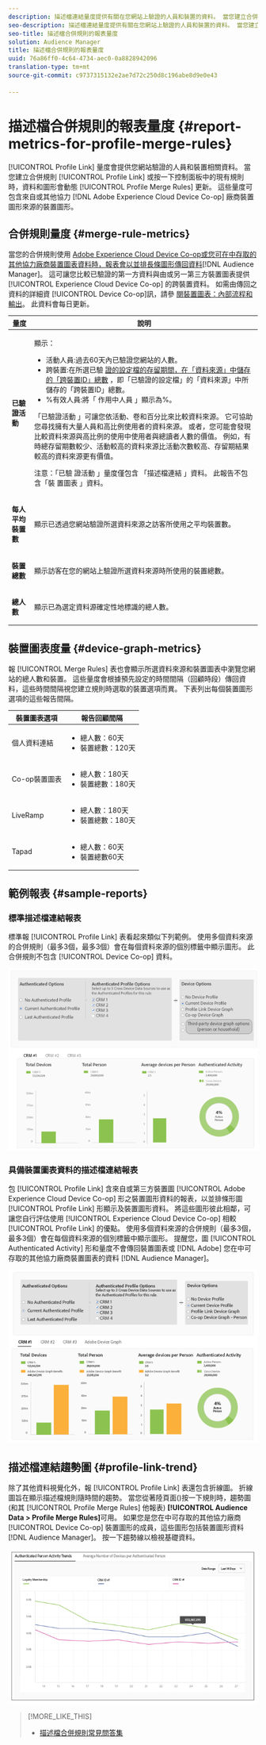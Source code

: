 ```yaml
---
description: 描述檔連結量度提供有關在您網站上驗證的人員和裝置的資料。 當您建立合併規則或從「描述檔合併規則」控制面板按一下現有規則時，「描述檔連結」中的資料和圖形會動態更新。 這些量度可包含來自Adobe Experience Cloud Device Co-op或其他第三方裝置圖形來源的裝置圖形。
seo-description: 描述檔連結量度提供有關在您網站上驗證的人員和裝置的資料。 當您建立合併規則或從「描述檔合併規則」控制面板按一下現有規則時，「描述檔連結」中的資料和圖形會動態更新。 這些量度可包含來自Adobe Experience Cloud Device Co-op或其他第三方裝置圖形來源的裝置圖形。
seo-title: 描述檔合併規則的報表量度
solution: Audience Manager
title: 描述檔合併規則的報表量度
uuid: 76a86ff0-4c64-4734-aec0-0a8828942096
translation-type: tm+mt
source-git-commit: c9737315132e2ae7d72c250d8c196abe8d9e0e43

---
```



#  描述檔合併規則的報表量度 {#report-metrics-for-profile-merge-rules}

[!UICONTROL Profile Link] 量度會提供您網站驗證的人員和裝置相關資料。 當您建立合併規則 [!UICONTROL Profile Link] 或按一下控制面板中的現有規則時，資料和圖形會動態 [!UICONTROL Profile Merge Rules] 更新。 這些量度可包含來自或其他協力 [!DNL Adobe Experience Cloud Device Co-op] 廠商裝置圖形來源的裝置圖形。

## 合併規則量度 {#merge-rule-metrics}

當您的合併規則使用 [Adobe Experience Cloud Device Co-op或您可在中存取的其他協力廠商裝置圖表資料時，報表會以並排長條圖形傳回資料](https://marketing.adobe.com/resources/help/en_US/mcdc/)[!DNL Audience Manager]。 這可讓您比較已驗證的第一方資料與由或另一第三方裝置圖表提供 [!UICONTROL Experience Cloud Device Co-op] 的跨裝置資料。 如需由傳回之資料的詳細資 [!UICONTROL Device Co-op]訊，請參 [閱裝置圖表：內部流程和輸出](https://marketing.adobe.com/resources/help/en_US/mcdc/mcdc-processes.html)。 此資料會每日更新。

<table id="table_A7FB2F9804F84AC8A6DD05C0E6EE7555"> 
 <thead> 
  <tr> 
   <th colname="col1" class="entry"> 量度 </th> 
   <th colname="col2" class="entry"> 說明 </th> 
  </tr> 
 </thead>
 <tbody> 
  <tr> 
   <td colname="col1"> <p> <b><span class="wintitle"> 已驗證活動</span></b> </p> </td> 
   <td colname="col2"> <p>顯示： </p> 
    <ul id="ul_7F7373919A4A49028EF4BF7B28D9F8E9"> 
     <li id="li_FE2F93C496D64ED8928B3E522C9585EA"> <span class="wintitle"> 活動人員</span>:過去60天內已驗證您網站的人數。 </li> 
     <li id="li_60CFD26EE68B442683C0ED5FED1A79C8"> <span class="wintitle"> 跨裝置</span>:在所選已驗 <a href="../../features/profile-merge-rules/merge-rules-start.md#create-data-source"> 證的設定檔的存留期間，在「資料來源」中儲存的「跨裝置ID」總數</a><a href="../../features/manage-datasources.md#create-data-source"></a><a href="../../features/profile-merge-rules/merge-rule-definitions.md"></a> ，即「已驗證的設定檔」的「資料來源」中所儲存的「跨裝置ID」總數。 </li> 
     <li id="li_F2F07B6A326C4A18B79A0CF2C47D9677"> <span class="wintitle"> %有效人員</span>:將「 <span class="wintitle"> 作用中人員</span> 」顯示為%。 </li> 
    </ul> <p> <span class="wintitle"> 「已驗證活動</span> 」可讓您依活動、卷和百分比來比較資料來源。 它可協助您尋找擁有大量人員和高比例使用者的資料來源。 或者，您可能會發現比較資料來源與高比例的使用中使用者與總讀者人數的價值。 例如，有時總存留期數較少、活動較高的資料來源比活動次數較高、存留期結果較高的資料來源更有價值。 </p> <p> <p>注意：「已驗 <span class="wintitle"> 證活動</span> 」量度僅包含 <span class="wintitle"> 「描述檔連結</span> 」資料。 此報告不包含「裝 <span class="wintitle"> 置圖表</span> 」資料。 </p> </p> </td> 
  </tr> 
  <tr> 
   <td colname="col1"> <p> <b><span class="wintitle"> 每人平均裝置數</span></b> </p> </td> 
   <td colname="col2"> <p> 顯示已透過您網站驗證所選資料來源之訪客所使用之平均裝置數。 </p> </td> 
  </tr> 
  <tr> 
   <td colname="col1"> <p> <b><span class="wintitle"> 裝置總數</span></b> </p> </td> 
   <td colname="col2"> <p>顯示訪客在您的網站上驗證所選資料來源時所使用的裝置總數。 </p> </td> 
  </tr> 
  <tr> 
   <td colname="col1"> <p> <b><span class="wintitle"> 總人數</span></b> </p> </td> 
   <td colname="col2"> <p>顯示已為選定資料源確定性地標識的總人數。 </p> </td> 
  </tr> 
 </tbody> 
</table>

## 裝置圖表度量 {#device-graph-metrics}

報 [!UICONTROL Merge Rules] 表也會顯示所選資料來源和裝置圖表中瀏覽您網站的總人數和裝置。 這些量度會根據預先設定的時間間隔（回顧時段）傳回資料，這些時間間隔視您建立規則時選取的裝置選項而異。 下表列出每個裝置圖形選項的這些報告間隔。

<table id="table_038983EBC71F4A55BBCA99212AC5DEE6"> 
 <thead> 
  <tr> 
   <th colname="col1" class="entry"> 裝置圖表選項 </th> 
   <th colname="col2" class="entry"> 報告回顧間隔 </th> 
  </tr>
 </thead>
 <tbody> 
  <tr> 
   <td colname="col1"> <p><span class="wintitle"> 個人資料連結</span> </p> </td> 
   <td colname="col2"> <p> 
     <ul id="ul_B2FF2341573840549FFB96579F537082"> 
      <li id="li_B37323C2F2434F41B407500AC5C15447">總人數：60天 </li> 
      <li id="li_08D911224A60418BBB3CFB4E70CE73D4">裝置總數：120天 </li> 
     </ul> </p> </td> 
  </tr> 
  <tr> 
   <td colname="col1"> <p><span class="wintitle"> Co-op裝置圖表</span> </p> </td> 
   <td colname="col2"> <p> 
     <ul id="ul_64AD1DD89DF64703B70B973A463BA020"> 
      <li id="li_D7D3A3871F434CBFA71BE8929EB41648">總人數：180天 </li> 
      <li id="li_125D387986B2463EB310203CE5857EDA">裝置總數：180天 </li> 
     </ul> </p> </td> 
  </tr> 
  <tr> 
   <td colname="col1"> <p><span class="wintitle"> LiveRamp</span> </p> </td> 
   <td colname="col2"> <p> 
     <ul id="ul_2772F3AD7E1440789B635794ECDE8DFB"> 
      <li id="li_1432363829D64615B1D349A3722D6268">總人數：180天 </li> 
      <li id="li_D5C0E3CE92524B54BBD36C73A326292B">裝置總數：180天 </li> 
     </ul> </p> </td> 
  </tr> 
  <tr> 
   <td colname="col1"> <p><span class="wintitle"> Tapad</span> </p> </td> 
   <td colname="col2"> <p> 
     <ul id="ul_274529DB58E6442E95C6AD89BECB1362"> 
      <li id="li_67102211A72A4E47AACFE5E369793C17">總人數：60天 </li> 
      <li id="li_3E8F3DA6A7B5487895A626674DA363A5">裝置總數60天 </li> 
     </ul> </p> </td> 
  </tr> 
 </tbody> 
</table>

## 範例報表 {#sample-reports}

### 標準描述檔連結報表

標準報 [!UICONTROL Profile Link] 表看起來類似下列範例。 使用多個資料來源的合併規則（最多3個，最多3個）會在每個資料來源的個別標籤中顯示圖形。 此合併規則不包含 [!UICONTROL Device Co-op] 資料。

![](assets/coop-metrics1.png)

### 具備裝置圖表資料的描述檔連結報表

包 [!UICONTROL Profile Link] 含來自或第三方裝置圖 [!UICONTROL Adobe Experience Cloud Device Co-op] 形之裝置圖形資料的報表，以並排條形圖 [!UICONTROL Profile Link] 形顯示及裝置圖形資料。 將這些圖形彼此相鄰，可讓您自行評估使用 [!UICONTROL Experience Cloud Device Co-op] 相較 [!UICONTROL Profile Link] 的優點。 使用多個資料來源的合併規則（最多3個，最多3個）會在每個資料來源的個別標籤中顯示圖形。 提醒您，圖 [!UICONTROL Authenticated Activity] 形和量度不會傳回裝置圖表或 [!DNL Adobe] 您在中可存取的其他協力廠商裝置圖表的資料 [!DNL Audience Manager]。

![](assets/coop-metrics2.png)

## 描述檔連結趨勢圖 {#profile-link-trend}

除了其他資料視覺化外，報 [!UICONTROL Profile Link] 表還包含折線圖。 折線圖旨在顯示描述檔規則隨時間的趨勢。 當您從著陸頁面()按一下規則時，趨勢圖(和其 [!UICONTROL Profile Merge Rules] 他報表) **[!UICONTROL Audience Data > Profile Merge Rules]**&#x200B;可用。 如果您是您在中可存取的其他協力廠商 [!UICONTROL Device Co-op] 裝置圖形的成員，這些圖形包括裝置圖形資料 [!DNL Audience Manager]。 按一下趨勢線以檢視基礎資料。

![](assets/authenticated_trends.png)

>[!MORE_LIKE_THIS]
>
>* [描述檔合併規則常見問答集](../../faq/faq-profile-merge.md)

